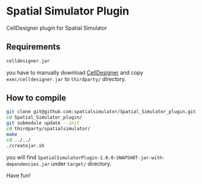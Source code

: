 # Spatial Simulator Plugin
CellDesigner plugin for Spatial Simulator

## Requirements
```sh
celldesigner.jar
```
you have to manually download [CellDesigner](http://celldesigner.org/) and copy `exec/celldesigner.jar` to `thirdparty/` directory.

## How to compile
```sh
git clone git@github.com:spatialsimulator/Spatial_Simulator_plugin.git
cd Spatial_Simulator_plugin/
git submodule update --init
cd thirdparty/spatialsimulator/
make
cd ../../
./createjar.sh
```
you will find `SpatialSimulatorPlugin-1.0.0-SNAPSHOT-jar-with-dependencies.jar` under `target/` directory.

Have fun!
